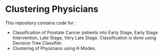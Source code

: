# Clustering Physicians

This repository contains code for :
* Classification of Prostate Cancer patients into Early Stage, Early Stage Intervention, Late Stage, Very Late Stage. Classification is done using Decision Tree Classifier.
* Clustering of Physicians using K-Modes.
